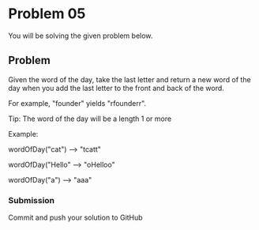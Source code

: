 # Problem 05

You will be solving the given problem below.

## Problem
Given the word of the day, take the last letter and
return a new word of the day when you add the last letter to the front and back of the word.

For example, "founder" yields "rfounderr".

Tip: The word of the day will be a length 1 or more

Example:

wordOfDay("cat") --> "tcatt"

wordOfDay("Hello" --> "oHelloo"

wordOfDay("a") --> "aaa"

### Submission

Commit and push your solution to GitHub